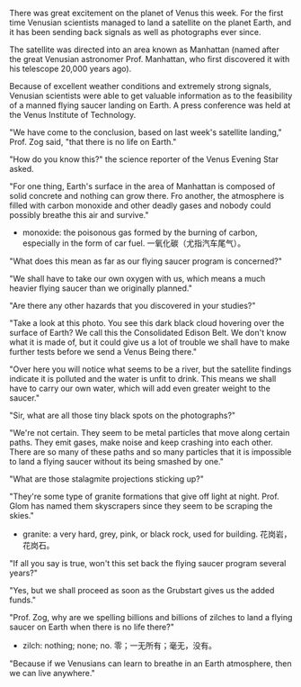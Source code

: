 There was great excitement on the planet of Venus this week. For the first time Venusian scientists managed to land a satellite on the planet Earth, and it has been sending back signals as well as photographs ever since.

The satellite was directed into an area known as Manhattan (named after the great Venusian astronomer Prof. Manhattan, who first discovered it with his telescope 20,000 years ago).

Because of excellent weather conditions and extremely strong signals, Venusian scientists were able to get valuable information as to the feasibility of a manned flying saucer landing on Earth. A press conference was held at the Venus Institute of Technology.

"We have come to the conclusion, based on last week's satellite landing," Prof. Zog said, "that there is no life on Earth."

"How do you know this?" the science reporter of the Venus Evening Star asked.

"For one thing, Earth's surface in the area of Manhattan is composed of solid concrete and nothing can grow there. Fro another, the atmosphere is filled with carbon monoxide and other deadly gases and nobody could possibly breathe this air and survive."

* monoxide: the poisonous gas formed by the burning of carbon, especially in the form of car fuel. 一氧化碳（尤指汽车尾气）。

"What does this mean as far as our flying saucer program is concerned?"

"We shall have to take our own oxygen with us, which means a much heavier flying saucer than we originally planned."

"Are there any other hazards that you discovered in your studies?"

"Take a look at this photo. You see this dark black cloud hovering over the surface of Earth? We call this the Consolidated Edison Belt. We don't know what it is made of, but it could give us a lot of trouble we shall have to make further tests before we send a Venus Being there."

"Over here you will notice what seems to be a river, but the satellite findings indicate it is polluted and the water is unfit to drink. This means we shall have to carry our own water, which will add even greater weight to the saucer."

"Sir, what are all those tiny black spots on the photographs?"

"We're not certain. They seem to be metal particles that move along certain paths. They emit gases, make noise and keep crashing into each other. There are so many of these paths and so many particles that it is impossible to land a flying saucer without its being smashed by one."

"What are those stalagmite projections sticking up?"

"They're some type of granite formations that give off light at night. Prof. Glom has named them skyscrapers since they seem to be scraping the skies."

* granite: a very hard, grey, pink, or black rock, used for building. 花岗岩，花岗石。

"If all you say is true, won't this set back the flying saucer program several years?"

"Yes, but we shall proceed as soon as the Grubstart gives us the added funds."

"Prof. Zog, why are we spelling billions and billions of zilches to land a flying saucer on Earth when there is no life there?"

* zilch: nothing; none; no. 零；一无所有；毫无，没有。

"Because if we Venusians can learn to breathe in an Earth atmosphere, then we can live anywhere."
